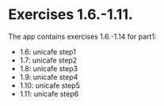 # Exercises 1.6.-1.11.

The app contains exercises 1.6.-1.14 for part1:
- 1.6: unicafe step1
- 1.7: unicafe step2
- 1.8: unicafe step3
- 1.9: unicafe step4
- 1.10: unicafe step5
- 1.11: unicafe step6
